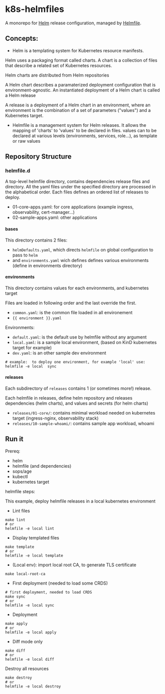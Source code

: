 # k8s-helmfiles

A monorepo for [Helm](https://helm.sh/) release configuration, managed by
[Helmfile](https://github.com/helmfile/helmfile).

## Concepts:
- Helm is a templating system for Kubernetes resource manifests.

Helm uses a packaging format called charts. A chart is a collection of files that describe
a related set of Kubernetes resources.

Helm charts are distributed from Helm repositories

A Helm chart describes a paramaterized deployment configuration that is environment-agnostic.
An instantiated deployment of a Helm chart is called a Helm release

A release is a deployment of a Helm chart in an environment, where an environment is
the combination of a set of parameters ("values") and a Kubernetes target.

- Helmfile is a management system for Helm releases.
It allows the mapping of 'charts' to 'values' to be declared in files.
values can to be declared at various levels (environments, services, role...), as template or raw values

## Repository Structure
### helmfile.d

A top-level helmfile directory, contains dependencies release files and directory.
All the yaml files under the specified directory are processed in the alphabetical order.
Each files defines an ordered list of  releases to deploy.

- 01-core-apps.yaml: for core applications (example ingress, observability, cert-manager...)
- 02-sample-apps.yaml: other applications

#### bases
This directory contains 2 files:
- `helmDefaults.yaml`, which directs `helmfile` on global configuration to pass to `helm`
- and `environments.yaml` wich defines defines various environments (define in environments directory)

#### environments
This directory contains values for each environments, and kubernetes target

Files are loaded in following order and the last override the first.
- `common.yaml`: is the common file loaded in all environement
- `{{ environment }}.yaml`

Environments:
- `default.yaml`: is the default use by helmfile without any argument
- `local.yaml`: is a sample local environment, (based on KinD kubernetes target for example)
- `dev.yaml`: is an other sample dev environment

```
# example:  to deploy one environment, for example 'local' use:
helmfile -e local  sync
```

#### releases
Each subdirectory of `releases` contains 1 (or sometimes more!) release.

Each helmfile in releases, define helm repository and releases dependencies (helm charts), and values and secrets (for helm charts)

- `releases/01-core/`: contains minimal workload needed on kubernetes target (ingress-nginx, observability stack)
- `releases/10-sample-whoami/`: contains sample app workload, whoami

## Run it

Prereq:
- helm
- helmfile (and dependencies)
- sops/age
- kubectl
- kubernetes target


helmfile steps:

This example, deploy helmfile releases in a local kubernetes environment

- Lint files
```
make lint
# or
helmfile -e local lint
```
- Display templated files
```
make template
# or
helmfile -e local template
```

- (Local env): import local root CA, to generate TLS certificate
```
make local-root-ca
```

- First deployment (needed to load some CRDS)

```
# first deployment, needed to load CRDS
make sync
# or
helmfile -e local sync
```

- Deployment
```
make apply
# or
helmfile -e local apply
```

- Diff mode only
```
make diff
# or
helmfile -e local diff
```

Destroy all resources
```
make destroy
# or
helmfile -e local destroy
```

